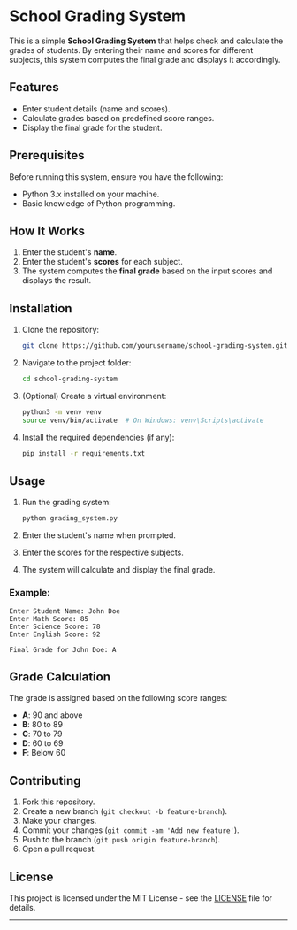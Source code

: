 # School Grading System

This is a simple **School Grading System** that helps check and calculate the grades of students. By entering their name and scores for different subjects, this system computes the final grade and displays it accordingly.

## Features
- Enter student details (name and scores).
- Calculate grades based on predefined score ranges.
- Display the final grade for the student.

## Prerequisites
Before running this system, ensure you have the following:
- Python 3.x installed on your machine.
- Basic knowledge of Python programming.

## How It Works
1. Enter the student's **name**.
2. Enter the student's **scores** for each subject.
3. The system computes the **final grade** based on the input scores and displays the result.

## Installation

1. Clone the repository:
   ```bash
   git clone https://github.com/yourusername/school-grading-system.git
   ```

2. Navigate to the project folder:
   ```bash
   cd school-grading-system
   ```

3. (Optional) Create a virtual environment:
   ```bash
   python3 -m venv venv
   source venv/bin/activate  # On Windows: venv\Scripts\activate
   ```

4. Install the required dependencies (if any):
   ```bash
   pip install -r requirements.txt
   ```

## Usage

1. Run the grading system:
   ```bash
   python grading_system.py
   ```

2. Enter the student's name when prompted.
3. Enter the scores for the respective subjects.
4. The system will calculate and display the final grade.

### Example:
```plaintext
Enter Student Name: John Doe
Enter Math Score: 85
Enter Science Score: 78
Enter English Score: 92

Final Grade for John Doe: A
```

## Grade Calculation

The grade is assigned based on the following score ranges:

- **A**: 90 and above
- **B**: 80 to 89
- **C**: 70 to 79
- **D**: 60 to 69
- **F**: Below 60

## Contributing

1. Fork this repository.
2. Create a new branch (`git checkout -b feature-branch`).
3. Make your changes.
4. Commit your changes (`git commit -am 'Add new feature'`).
5. Push to the branch (`git push origin feature-branch`).
6. Open a pull request.

## License

This project is licensed under the MIT License - see the [LICENSE](LICENSE) file for details.

---
